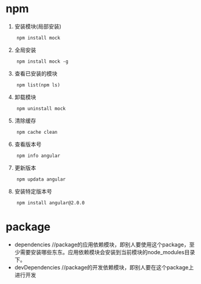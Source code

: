 # npm

1. 安装模块(局部安装)
```
    npm install mock
```
2. 全局安装
```
    npm install mock -g
```
3. 查看已安装的模块
```
    npm list(npm ls)
```
4. 卸载模块
```
    npm uninstall mock
```
5. 清除缓存
```
    npm cache clean
```
6. 查看版本号
```
    npm info angular
```
7. 更新版本
```
    npm updata angular
```
8. 安装特定版本号
```
    npm install angular@2.0.0
```




# package
* dependencies //package的应用依赖模块，即别人要使用这个package，至少需要安装哪些东东。应用依赖模块会安装到当前模块的node_modules目录下。
* devDependencies //package的开发依赖模块，即别人要在这个package上进行开发

